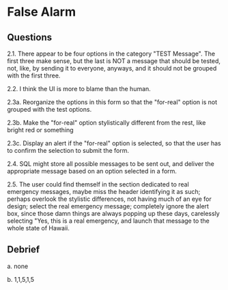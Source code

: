 # False Alarm

## Questions

2.1. There appear to be four options in the category "TEST Message". The first
     three make sense, but the last is NOT a message that should be tested, not, like,
     by sending it to everyone, anyways, and it should not be grouped with the first 
     three.

2.2. I think the UI is more to blame than the human. 

2.3a. Reorganize the options in this form so that the "for-real" option is not 
      grouped with the test options. 

2.3b. Make the "for-real" option stylistically different from the rest, like bright
      red or something

2.3c. Display an alert if the "for-real" option is selected, so that the user has 
      to confirm the selection to submit the form. 

2.4. SQL might store all possible messages to be sent out, and deliver the 
     appropriate message based on an option selected in a form. 

2.5. The user could find themself in the section dedicated to real emergency messages,
     maybe miss the header identifying it as such; perhaps overlook the stylistic
     differences, not having much of an eye for design; select the real emergency
     message; completely ignore the alert box, since those damn things are always
     popping up these days, carelessly selecting "Yes, this is a real emergency,
     and launch that message to the whole state of Hawaii. 
## Debrief

a. none

b. 1,1,5,1,5
